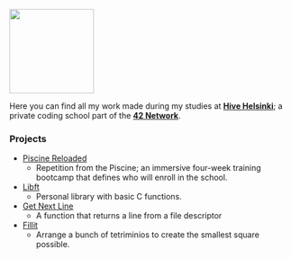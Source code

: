<img src="https://apply.hive.fi/assets/hivelogo7-28ffacbad276a1f25a4457ecbdae7fb6109d21488d283a4ea88a09dcbf69c9da.png" width="150i" style="padding-right:150px;"><!--<img src="https://www.42.fr/wp-content/themes/42/images/42_logo_black.svg" width="150">-->

Here you can find all my work made during my studies at [**Hive Helsinki**](https://www.hive.fi/en/); a private coding school part of the
[**42 Network**](https://cdn.42.fr/Press_Kit_42_Network.pdf).

### Projects
*	[Piscine Reloaded](https://github.com/nikunicke/42/tree/master/piscine_reloaded)
	*	Repetition from the Piscine; an immersive four-week training bootcamp that defines who will enroll in the school.
*	[Libft](https://github.com/nikunicke/42/tree/master/libft)
	*	Personal library with basic C functions.
*	[Get Next Line](https://github.com/nikunicke/42/tree/master/get_next_line)
	*	A function that returns a line from a file descriptor
*	[Fillit](https://github.com/nikunicke/42/tree/master/fillit)
	*	Arrange a bunch of tetriminios to create the smallest square possible.

